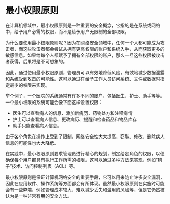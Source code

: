 # 最小权限原则
在计算机领域中，最小权限原则是一种重要的安全概念，它指的是在系统或网络中，给予用户必需的权限，而不是给予用户无限制的全部权限。

为什么要使用最小权限原则呢？因为在网络安全领域中，任何一个人都可能成为攻击者，而这些攻击者都会尝试从拥有更高权限的账户和系统入手，从而获取更多的敏感信息。如果给每个人都赋予了拥有全部权限的账户，那么一旦这些权限被攻击者获得，后果将是不可想象的。

因此，通过使用最小权限原则，管理员可以有效地降低风险，有效地减少数据泄露和系统受到攻击的可能性。这可以通过在给予工作人员访问系统、文件或数据时指定最少的权限来实现。

举个例子，一个医院的系统通常有许多不同的账户，包括医生、护士、助手等等。一个最小权限的系统可能会像下面这样设置权限：

+ 医生可以查看病人的信息、添加新病历、药物处方和注释病情
+ 护士可以查看病人信息、更改病历、提醒和检查药品和物品库存
+ 助手只能查看病人信息。

由于各个角色在操作上受到了限制，网络安全性大大提高，窃取、修改、删除病人信息的可能性也大大降低。

在实践中，最小权限原则要求管理员进行精心的规划，制定给定角色的权限，以便确保每个用户都具有执行工作所需的权限。这可以通过多种方法来实现，例如“钩子”技术、访问控制列表（ACL）等。

最小权限原则是保证计算机网络安全的重要手段，它可以用来防止许多安全漏洞，因此在应用软件、操作系统等方面都会有所体现。虽然最小权限原则在实施时可能会有一些弊端，例如管理成本较大、难以减少丢失和滥用的风险等，但是它仍然被认为是一种非常有用的安全方法。